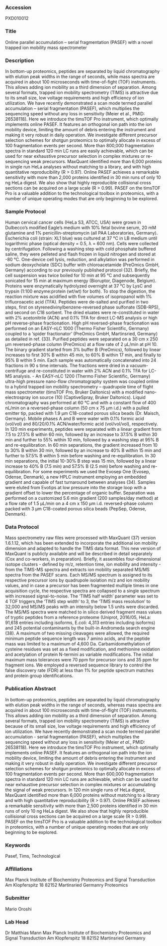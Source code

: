 ### Accession
PXD010012

### Title
Online parallel accumulation – serial fragmentation (PASEF) with a novel trapped ion mobility mass spectrometer

### Description
In bottom-up proteomics, peptides are separated by liquid chromatography with elution peak widths in the range of seconds, while mass spectra are acquired in about 100 microseconds with time-of-fight (TOF) instruments. This allows adding ion mobility as a third dimension of separation. Among several formats, trapped ion mobility spectrometry (TIMS) is attractive due to its small size, low voltage requirements and high efficiency of ion utilization. We have recently demonstrated a scan mode termed parallel accumulation – serial fragmentation (PASEF), which multiplies the sequencing speed without any loss in sensitivity (Meier et al., PMID: 26538118). Here we introduce the timsTOF Pro instrument, which optimally implements online PASEF. It features an orthogonal ion path into the ion mobility device, limiting the amount of debris entering the instrument and making it very robust in daily operation. We investigate different precursor selection schemes for shotgun proteomics to optimally allocate in excess of 100 fragmentation events per second. More than 800,000 fragmentation spectra in standard 120 min LC runs are easily achievable, which can be used for near exhaustive precursor selection in complex mixtures or re-sequencing weak precursors. MaxQuant identified more than 6,000 proteins in single run HeLa analyses without matching to a library, and with high quantitative reproducibility (R > 0.97). Online PASEF achieves a remarkable sensitivity with more than 2,000 proteins identified in 30 min runs of only 10 ng HeLa digest.  We also show that highly reproducible collisional cross sections can be acquired on a large scale (R > 0.99). PASEF on the timsTOF Pro is a valuable addition to the technological toolbox in proteomics, with a number of unique operating modes that are only beginning to be explored.

### Sample Protocol
Human cervical cancer cells (HeLa S3, ATCC, USA) were grown in Dulbecco’s modified Eagle’s medium with 10% fetal bovine serum, 20 mM glutamine and 1% penicillin-streptomycin (all PAA Laboratories, Germany). Escherichia coli (strain: XL1 blue) was cultured at 37 °C in LB medium until logarithmic phase (optical density = 0.5, λ = 600 nm). Cells were collected by centrifugation. Following a washing step with cold phosphate buffered saline, they were pelleted and flash frozen in liquid nitrogen and stored at -80 °C.  One-device cell lysis, reduction, and alkylation was performed in sodium deoxycholate (SDC) buffer with chloroacetamide (PreOmics GmbH, Germany) according to our previously published protocol (32). Briefly, the cell suspension was twice boiled for 10 min at 95 °C and subsequently sonicated for 15 min at maximum energy (Bioruptor, Diagenode, Belgium). Proteins were enzymatically hydrolyzed overnight at 37 °C by LysC and trypsin (1:100 enzyme:protein (wt/wt) for both). To stop the digestion, the reaction mixture was acidified with five volumes of isopropanol with 1% trifluoroacetic acid (TFA). Peptides were de-salted and purified in two steps, first on styrenedivinylbenzene-reversed phase sulfonate (SDB-RPS), and second on C18 sorbent. The dried eluates were re-constituted in water with 2% acetonitrile (ACN) and 0.1% TFA for direct LC-MS analysis or high pH reverse-phase fractionation.  High pH reversed-phase fractionation was performed on an EASY-nLC 1000 (Thermo Fisher Scientific, Germany) coupled to a ‘spider fractionator’ (PreOmics GmbH, Martinsried, Germany) as detailed in ref. (33). Purified peptides were separated on a 30 cm x 250 µm reversed-phase column (PreOmics) at a flow rate of 2 µL/min at pH 10. The binary gradient started from 3% buffer B (PreOmics), followed by linear increases to first 30% B within 45 min, to 60% B within 17 min, and finally to 95% B within 5 min. Each sample was automatically concatenated into 24 fractions in 90 s time intervals. The fractions were dried in a vacuum-centrifuge and re-constituted in water with 2% ACN and 0.1% TFA for LC-MS analysis. - An EASY-nLC 1200 (Thermo Fisher Scientific, Germany) ultra-high pressure nano-flow chromatography system was coupled online to a hybrid trapped ion mobility spectrometry – quadrupole time of flight mass spectrometer (timsTOF Pro, Bruker Daltonics) with a modified nano-electrospray ion source (10) (CaptiveSpray, Bruker Daltonics). Liquid chromatography was performed at 60 °C and with a constant flow of 400 nL/min on a reversed-phase column (50 cm x 75 µm i.d.) with a pulled emitter tip, packed with 1.9 µm C18-coated porous silica beads (Dr. Maisch, Germany). Mobile phases A and B were water with 0.1% formic acid (vol/vol) and 80/20/0.1% ACN/water/formic acid (vol/vol/vol), respectively. In 120 min experiments, peptides were separated with a linear gradient from 7.5 to 27.5% B within 60 min, followed by an increase to 37.5% B within 30 min and further to 55% within 10 min, followed by a washing step at 95% B and re-equilibration. In 60 min separations, the gradient increased from 10 to 30% B within 30 min, followed by an increase to 40% B within 15 min and further to 57.5% B within 5 min before washing and re-equilibration. In 30 min separations, the initial 10-30% B step was 15 min, followed by a linear increase to 40% B (7.5 min) and 57.5% B (2.5 min) before washing and re-equilibration.  For some experiments we used the Evosep One (Evosep, Odense, Denmark), a new HPLC instrument employing an embedded gradient and capable of fast turnaround between analyses (34). Samples were eluted from Evotips at low pressure into the storage loop with a gradient offset to lower the percentage of organic buffer. Separation was performed on a customized 5.6 min gradient (200 samples/day method) at a flow rate of 1.5 µL/min on a 4 cm x 150 µm i.d. reversed-phase column  packed with 3 µm C18-coated porous silica beads (PepSep, Odense, Denmark).

### Data Protocol
Mass spectrometry raw files were processed with MaxQuant (37) version 1.6.1.12, which has been extended to incorporate the additional ion mobility dimension and adapted to handle the TIMS data format. This new version of MaxQuant is publicly available and will be described in detail separately (Cox and co-workers, in preparation). Briefly, it assembles four-dimensional isotope clusters - defined by m/z, retention time, ion mobility and intensity - from the TIMS-MS spectra and extracts ion mobility separated MS/MS spectra from the PASEF scans. Each MS/MS spectrum is assigned to its respective precursor ions by quadrupole isolation m/z and ion mobility values, and in case a precursor has been fragmented multiple times in one acquisition cycle, the respective spectra are collapsed to a single spectrum with increased signal-to-noise. The ‘TIMS half width’ parameter was set to 4 TOF triggers,the ‘TIMS step width’ to 3, the ‘TIMS mass resolution’ to 32,000 and MS/MS peaks with an intensity below 1.5 units were discarded.  The MS/MS spectra were matched to in silico derived fragment mass values of tryptic peptides from a reference proteome (Uniprot, 2016/05, HeLa: 91,618 entries including isoforms, E.coli: 4,313 entries including isoforms) and 245 potential contaminants by the built-in Andromeda search engine (38). A maximum of two missing cleavages were allowed, the required minimum peptide sequence length was 7 amino acids, and the peptide mass was limited to a maximum of 4,600 Da. Carbamidomethylation of cysteine residues was set as a fixed modification, and methionine oxidation and acetylation of protein N-termini as variable modifications. The initial maximum mass tolerances were 70 ppm for precursor ions and 35 ppm for fragment ions. We employed a reversed sequence library to control the false discovery rate (FDR) at less than 1% for peptide spectrum matches and protein group identifications.

### Publication Abstract
In bottom-up proteomics, peptides are separated by liquid chromatography with elution peak widths in the range of seconds, whereas mass spectra are acquired in about 100 microseconds with time-of-flight (TOF) instruments. This allows adding ion mobility as a third dimension of separation. Among several formats, trapped ion mobility spectrometry (TIMS) is attractive because of its small size, low voltage requirements and high efficiency of ion utilization. We have recently demonstrated a scan mode termed parallel accumulation - serial fragmentation (PASEF), which multiplies the sequencing speed without any loss in sensitivity (Meier <i>et al.</i>, PMID: 26538118). Here we introduce the timsTOF Pro instrument, which optimally implements online PASEF. It features an orthogonal ion path into the ion mobility device, limiting the amount of debris entering the instrument and making it very robust in daily operation. We investigate different precursor selection schemes for shotgun proteomics to optimally allocate in excess of 100 fragmentation events per second. More than 600,000 fragmentation spectra in standard 120 min LC runs are achievable, which can be used for near exhaustive precursor selection in complex mixtures or accumulating the signal of weak precursors. In 120 min single runs of HeLa digest, MaxQuant identified more than 6,000 proteins without matching to a library and with high quantitative reproducibility (R &gt; 0.97). Online PASEF achieves a remarkable sensitivity with more than 2,500 proteins identified in 30 min runs of only 10 ng HeLa digest. We also show that highly reproducible collisional cross sections can be acquired on a large scale (R &gt; 0.99). PASEF on the timsTOF Pro is a valuable addition to the technological toolbox in proteomics, with a number of unique operating modes that are only beginning to be explored.

### Keywords
Pasef, Tims, Technological

### Affiliations
Max Planck Institute of Biochemistry Proteomics and Signal Transduction Am Klopferspitz 18 82152 Martinsried Germanry
Proteomics

### Submitter
Mario Oroshi

### Lab Head
Dr Matthias Mann
Max Planck Institute of Biochemistry Proteomics and Signal Transduction Am Klopferspitz 18 82152 Martinsried Germanry


